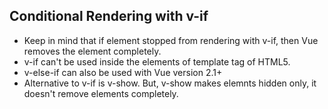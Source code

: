 ## Conditional Rendering with v-if

- Keep in mind that if element stopped from rendering with v-if, then Vue removes the element completely.
- v-if can't be used inside the elements of template tag of HTML5.
- v-else-if can also be used with Vue version 2.1+
- Alternative to v-if  is v-show. But, v-show makes elemnts hidden only, it doesn't remove elements completely.